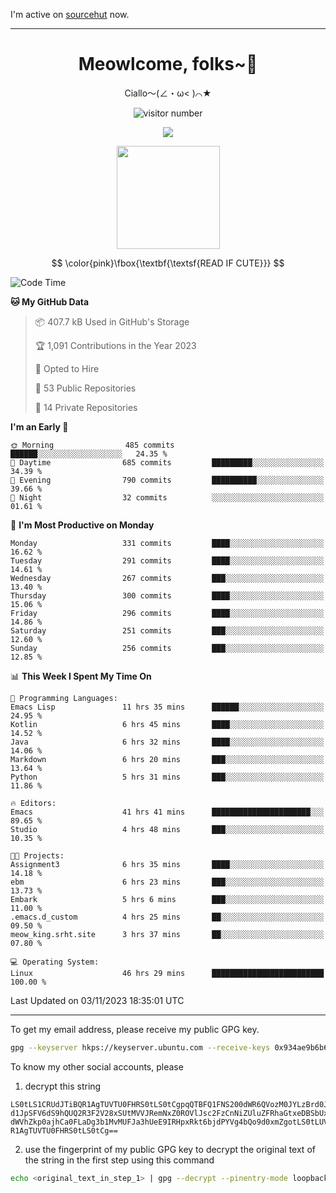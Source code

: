 I'm active on [sourcehut](https://sr.ht/~meow_king/) now. 

---

<div align="center">
  <h1>Meowlcome, folks~👋</h1>
  <p>Ciallo～(∠・ω< )⌒★</p>
</div>

<p align="center">
  <img src="https://count.getloli.com/get/@Ziqi-Yang?theme=rule34" alt="visitor number" />
</p>

<p align="center">
  <img src="https://skillicons.dev/icons?i=rust,c,py,flutter,go,java,js,bash,linux,emacs" />
</p>
<p align="center">
  <img height="165" src="https://github-readme-stats.vercel.app/api?username=Ziqi-Yang&show_icons=true&include_all_commits=true&hide_border=true" />
</p>

$$
\color{pink}\fbox{\textbf{\textsf{READ IF CUTE}}}
$$

<!--START_SECTION:waka-->
![Code Time](http://img.shields.io/badge/Code%20Time-1%2C793%20hrs%2027%20mins-blue)

**🐱 My GitHub Data** 

> 📦 407.7 kB Used in GitHub's Storage 
 > 
> 🏆 1,091 Contributions in the Year 2023
 > 
> 💼 Opted to Hire
 > 
> 📜 53 Public Repositories 
 > 
> 🔑 14 Private Repositories 
 > 
**I'm an Early 🐤** 

```text
🌞 Morning                485 commits         ██████░░░░░░░░░░░░░░░░░░░   24.35 % 
🌆 Daytime                685 commits         █████████░░░░░░░░░░░░░░░░   34.39 % 
🌃 Evening                790 commits         ██████████░░░░░░░░░░░░░░░   39.66 % 
🌙 Night                  32 commits          ░░░░░░░░░░░░░░░░░░░░░░░░░   01.61 % 
```
📅 **I'm Most Productive on Monday** 

```text
Monday                   331 commits         ████░░░░░░░░░░░░░░░░░░░░░   16.62 % 
Tuesday                  291 commits         ████░░░░░░░░░░░░░░░░░░░░░   14.61 % 
Wednesday                267 commits         ███░░░░░░░░░░░░░░░░░░░░░░   13.40 % 
Thursday                 300 commits         ████░░░░░░░░░░░░░░░░░░░░░   15.06 % 
Friday                   296 commits         ████░░░░░░░░░░░░░░░░░░░░░   14.86 % 
Saturday                 251 commits         ███░░░░░░░░░░░░░░░░░░░░░░   12.60 % 
Sunday                   256 commits         ███░░░░░░░░░░░░░░░░░░░░░░   12.85 % 
```


📊 **This Week I Spent My Time On** 

```text
💬 Programming Languages: 
Emacs Lisp               11 hrs 35 mins      ██████░░░░░░░░░░░░░░░░░░░   24.95 % 
Kotlin                   6 hrs 45 mins       ████░░░░░░░░░░░░░░░░░░░░░   14.52 % 
Java                     6 hrs 32 mins       ████░░░░░░░░░░░░░░░░░░░░░   14.06 % 
Markdown                 6 hrs 20 mins       ███░░░░░░░░░░░░░░░░░░░░░░   13.64 % 
Python                   5 hrs 31 mins       ███░░░░░░░░░░░░░░░░░░░░░░   11.86 % 

🔥 Editors: 
Emacs                    41 hrs 41 mins      ██████████████████████░░░   89.65 % 
Studio                   4 hrs 48 mins       ███░░░░░░░░░░░░░░░░░░░░░░   10.35 % 

🐱‍💻 Projects: 
Assignment3              6 hrs 35 mins       ████░░░░░░░░░░░░░░░░░░░░░   14.18 % 
ebm                      6 hrs 23 mins       ███░░░░░░░░░░░░░░░░░░░░░░   13.73 % 
Embark                   5 hrs 6 mins        ███░░░░░░░░░░░░░░░░░░░░░░   11.00 % 
.emacs.d_custom          4 hrs 25 mins       ██░░░░░░░░░░░░░░░░░░░░░░░   09.50 % 
meow_king.srht.site      3 hrs 37 mins       ██░░░░░░░░░░░░░░░░░░░░░░░   07.80 % 

💻 Operating System: 
Linux                    46 hrs 29 mins      █████████████████████████   100.00 % 
```


 Last Updated on 03/11/2023 18:35:01 UTC
<!--END_SECTION:waka-->

-----

To get my email address, please receive my public GPG key.
```bash
gpg --keyserver hkps://keyserver.ubuntu.com --receive-keys 0x934ae9b6b6e9ff34
```
To know my other social accounts, please
1) decrypt this string
```
LS0tLS1CRUdJTiBQR1AgTUVTU0FHRS0tLS0tCgpqQTBFQ1FNS200dWR6QVozM0JYLzBrd0JNU0Ru
d1JpSFV6dS9hQUQ2R3F2V28xSUtMVVJRemNxZ0ROVlJsc2FzCnNiZUluZFRhaGtxeDBSbUxEajVq
dWVhZkp0ajhCa0FLaDg3b1MvMUFJa3hUeE9IRHpxRkt6bjdPYVg4bQo9d0xmZgotLS0tLUVORCBQ
R1AgTUVTU0FHRS0tLS0tCg==
```
2) use the fingerprint of my public GPG key to decrypt the original text of the string in the first step using this command
```bash
echo <original_text_in_step_1> | gpg --decrypt --pinentry-mode loopback --armor
```


